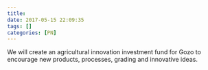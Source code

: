 ```yaml
---
title:
date: 2017-05-15 22:09:35
tags: []
categories: [PN]
---
```


We will create an agricultural innovation investment fund for Gozo to encourage new products, processes, grading and innovative ideas.